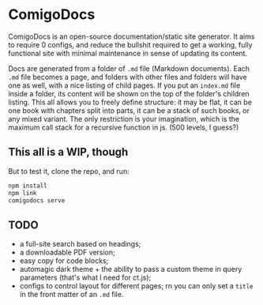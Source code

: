# ComigoDocs

ComigoDocs is an open-source documentation/static site generator. It aims to require 0 configs, and reduce the bullshit required to get a working, fully functional site with minimal maintenance in sense of updating its content.

Docs are generated from a folder of `.md` file (Markdown documents). Each `.md` file becomes a page, and folders with other files and folders will have one as well, with a nice listing of child pages. If you put an `index.md` file inside a folder, its content will be shown on the top of the folder's children listing. This all allows you to freely define structure: it may be flat, it can be one book with chapters split into parts, it can be a stack of such books, or any mixed variant. The only restriction is your imagination, which is the maximum call stack for a recursive function in js. (500 levels, I guess?)

## This all is a WIP, though

But to test it, clone the repo, and run:

```sh
npm install
npm link
comigodocs serve
```

## TODO

* a full-site search based on headings;
* a downloadable PDF version;
* easy copy for code blocks;
* automagic dark theme + the ability to pass a custom theme in query parameters (that's what I need for ct.js);
* configs to control layout for different pages; rn you can only set a `title` in the front matter of an `.md` file.